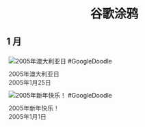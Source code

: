 
<h1 align="center"> 谷歌涂鸦 </h1>




## 1 月

<div class="image">


<img src="" alt="2005年澳大利亚日 #GoogleDoodle" style="margin: 5px"/>
<div class="info" style="font-size: 14px; color:#333333; margin:5px"><div class="title">2005年澳大利亚日</div><div class="date">2005年1月25日</div></div>

<img src="" alt="2005年新年快乐！ #GoogleDoodle" style="margin: 5px"/>
<div class="info" style="font-size: 14px; color:#333333; margin:5px"><div class="title">2005年新年快乐！</div><div class="date">2005年1月1日</div></div>

</div>








